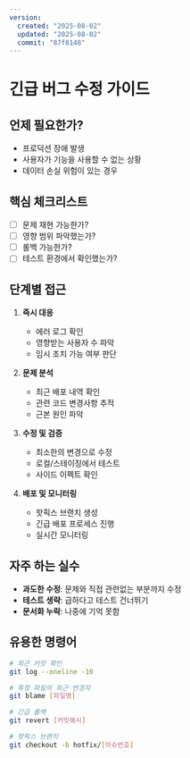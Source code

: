 ```yaml
---
version:
  created: "2025-08-02"
  updated: "2025-08-02"
  commit: "87f8148"
---
```


# 긴급 버그 수정 가이드

## 언제 필요한가?
- 프로덕션 장애 발생
- 사용자가 기능을 사용할 수 없는 상황
- 데이터 손실 위험이 있는 경우

## 핵심 체크리스트
- [ ] 문제 재현 가능한가?
- [ ] 영향 범위 파악했는가?
- [ ] 롤백 가능한가?
- [ ] 테스트 환경에서 확인했는가?

## 단계별 접근
1. **즉시 대응**
   - 에러 로그 확인
   - 영향받는 사용자 수 파악
   - 임시 조치 가능 여부 판단

2. **문제 분석**
   - 최근 배포 내역 확인
   - 관련 코드 변경사항 추적
   - 근본 원인 파악

3. **수정 및 검증**
   - 최소한의 변경으로 수정
   - 로컬/스테이징에서 테스트
   - 사이드 이펙트 확인

4. **배포 및 모니터링**
   - 핫픽스 브랜치 생성
   - 긴급 배포 프로세스 진행
   - 실시간 모니터링

## 자주 하는 실수
- **과도한 수정**: 문제와 직접 관련없는 부분까지 수정
- **테스트 생략**: 급하다고 테스트 건너뛰기
- **문서화 누락**: 나중에 기억 못함

## 유용한 명령어
```bash
# 최근 커밋 확인
git log --oneline -10

# 특정 파일의 최근 변경자
git blame [파일명]

# 긴급 롤백
git revert [커밋해시]

# 핫픽스 브랜치
git checkout -b hotfix/[이슈번호]
```